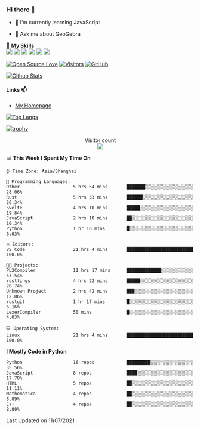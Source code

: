 ### Hi there 👋

<!--
**wuyudi/wuyudi** is a ✨ _special_ ✨ repository because its `README.md` (this file) appears on your GitHub profile.

Here are some ideas to get you started:

- 🔭 I’m currently working on ...
- 👯 I’m looking to collaborate on ...
- 🤔 I’m looking for help with ...

- 📫 How to reach me: ...
- 😄 Pronouns: ...
- ⚡ Fun fact: ...
-->

- 🌱 I’m currently learning JavaScript

- 💬 Ask me about GeoGebra

🌟 **My Skills**  
![](https://img.shields.io/badge/-Svelte-3e74a2?style=flat-square&logo=Svelte&logoColor=fff)
![](https://img.shields.io/badge/-TypeScript-3e74a2?style=flat-square&logo=TypeScript&logoColor=fff)
![](https://img.shields.io/badge/-JavaScript-3e74a2?style=flat-square&logo=JavaScript&logoColor=fff)
![](https://img.shields.io/badge/-Python-3e74a2?style=flat-square&logo=Python&logoColor=fff)
![](https://img.shields.io/badge/-Mathematica-3e74a2?style=flat-square&logo=Wolfram&logoColor=fff)
![](https://img.shields.io/badge/-C%2B%2B-3e74a2?style=flat-square&logo=C%2B%2B&logoColor=fff)

[![Open Source Love](https://badges.frapsoft.com/os/v1/open-source.svg?v=103)](https://github.com/wuyudi/)
[![Visitors](https://visitor-badge.glitch.me/badge?page_id=wuyudi.wuyudi)](https://github.com/wuyudi/)
[![GitHub](https://img.shields.io/github/followers/wuyudi.svg?lable=GitHub&style=social)](https://github.com/wuyudi/)

[![Github Stats](https://github-readme-stats.vercel.app/api?username=wuyudi&show_icons=true)](https://github.com/wuyudi/)

#### Links 📫

* [My Homepage](https://wuyudi.github.io/blog/)

[![Top Langs](https://github-readme-stats.vercel.app/api/top-langs/?username=wuyudi&hide=HTML,jupyter%20notebook&layout=compact)](https://github.com/wuyudi/github-readme-stats)

[![trophy](https://github-profile-trophy.vercel.app/?username=wuyudi&theme=onedark)](https://github.com/ryo-ma/github-profile-trophy)

<p align="center"> 
  Visitor count<br>
  <img src="https://profile-counter.glitch.me/wuyudi/count.svg" />
</p>

<!--START_SECTION:waka-->
📊 **This Week I Spent My Time On** 

```text
⌚︎ Time Zone: Asia/Shanghai

💬 Programming Languages: 
Other                    5 hrs 54 mins       ███████░░░░░░░░░░░░░░░░░░   28.06% 
Rust                     5 hrs 33 mins       ██████░░░░░░░░░░░░░░░░░░░   26.34% 
Svelte                   4 hrs 10 mins       █████░░░░░░░░░░░░░░░░░░░░   19.84% 
JavaScript               2 hrs 10 mins       ██░░░░░░░░░░░░░░░░░░░░░░░   10.34% 
Python                   1 hr 16 mins        █░░░░░░░░░░░░░░░░░░░░░░░░   6.03%

🔥 Editors: 
VS Code                  21 hrs 4 mins       █████████████████████████   100.0%

🐱‍💻 Projects: 
PL2Compiler              11 hrs 17 mins      █████████████░░░░░░░░░░░░   53.54% 
rustlings                4 hrs 22 mins       █████░░░░░░░░░░░░░░░░░░░░   20.74% 
Unknown Project          2 hrs 42 mins       ███░░░░░░░░░░░░░░░░░░░░░░   12.86% 
rustgit                  1 hr 17 mins        █░░░░░░░░░░░░░░░░░░░░░░░░   6.16% 
LexerCompiler            50 mins             █░░░░░░░░░░░░░░░░░░░░░░░░   4.03%

💻 Operating System: 
Linux                    21 hrs 4 mins       █████████████████████████   100.0%

```

**I Mostly Code in Python** 

```text
Python                   16 repos            █████████░░░░░░░░░░░░░░░░   35.56% 
JavaScript               8 repos             ████░░░░░░░░░░░░░░░░░░░░░   17.78% 
HTML                     5 repos             ██░░░░░░░░░░░░░░░░░░░░░░░   11.11% 
Mathematica              4 repos             ██░░░░░░░░░░░░░░░░░░░░░░░   8.89% 
C++                      4 repos             ██░░░░░░░░░░░░░░░░░░░░░░░   8.89%

```



 Last Updated on 11/07/2021
<!--END_SECTION:waka-->

